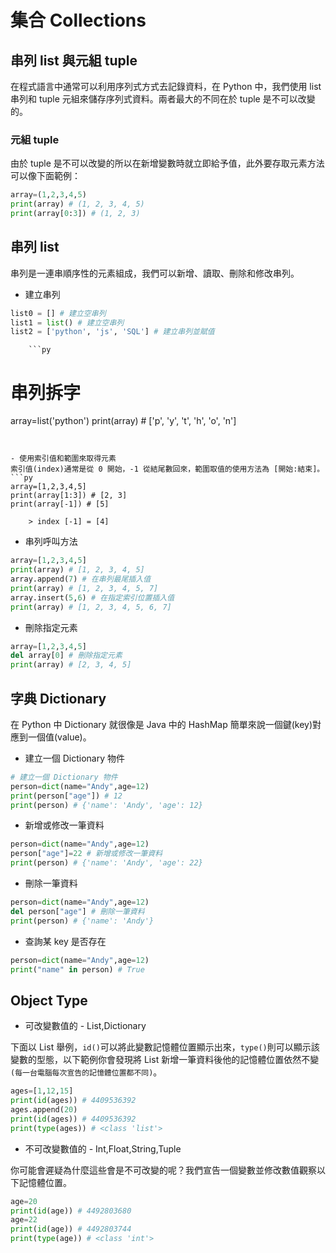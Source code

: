# 集合 Collections
## 串列 list 與元組 tuple
在程式語言中通常可以利用序列式方式去記錄資料，在 Python 中，我們使用 list 串列和 tuple 元組來儲存序列式資料。兩者最大的不同在於 tuple 是不可以改變的。

### 元組 tuple
由於 tuple 是不可以改變的所以在新增變數時就立即給予值，此外要存取元素方法可以像下面範例：

```py
array=(1,2,3,4,5) 
print(array) # (1, 2, 3, 4, 5)
print(array[0:3]) # (1, 2, 3)
```


## 串列 list
串列是一連串順序性的元素組成，我們可以新增、讀取、刪除和修改串列。

- 建立串列
```py
list0 = [] # 建立空串列
list1 = list() # 建立空串列
list2 = ['python', 'js', 'SQL'] # 建立串列並賦值
```

        ```py
# 串列拆字
array=list('python')
print(array) # ['p', 'y', 't', 'h', 'o', 'n']
```


- 使用索引值和範圍來取得元素
索引值(index)通常是從 0 開始，-1 從結尾數回來，範圍取值的使用方法為 [開始:結束]。
```py
array=[1,2,3,4,5]
print(array[1:3]) # [2, 3]
print(array[-1]) # [5] 
```

        > index [-1] = [4]


- 串列呼叫方法
```py
array=[1,2,3,4,5]
print(array) # [1, 2, 3, 4, 5]
array.append(7) # 在串列最尾插入值
print(array) # [1, 2, 3, 4, 5, 7]
array.insert(5,6) # 在指定索引位置插入值
print(array) # [1, 2, 3, 4, 5, 6, 7]
```


- 刪除指定元素
```py
array=[1,2,3,4,5]
del array[0] # 刪除指定元素
print(array) # [2, 3, 4, 5]
```

## 字典 Dictionary
在 Python 中 Dictionary 就很像是 Java 中的 HashMap 簡單來說一個鍵(key)對應到一個值(value)。

- 建立一個 Dictionary 物件
```py
# 建立一個 Dictionary 物件
person=dict(name="Andy",age=12)
print(person["age"]) # 12
print(person) # {'name': 'Andy', 'age': 12}
```

- 新增或修改一筆資料
```py
person=dict(name="Andy",age=12)
person["age"]=22 # 新增或修改一筆資料
print(person) # {'name': 'Andy', 'age': 22}
```

- 刪除一筆資料
```py
person=dict(name="Andy",age=12)
del person["age"] # 刪除一筆資料
print(person) # {'name': 'Andy'}
```

- 查詢某 key 是否存在
```py
person=dict(name="Andy",age=12)
print("name" in person) # True
```

## Object Type

- 可改變數值的
        - List,Dictionary

下面以 List 舉例，`id()`可以將此變數記憶體位置顯示出來，`type()`則可以顯示該變數的型態，以下範例你會發現將 List 新增一筆資料後他的記憶體位置依然不變`(每一台電腦每次宣告的記憶體位置都不同)`。

```py
ages=[1,12,15]
print(id(ages)) # 4409536392
ages.append(20)
print(id(ages)) # 4409536392
print(type(ages)) # <class 'list'>
```   
        
        
- 不可改變數值的
        - Int,Float,String,Tuple
        
你可能會遲疑為什麼這些會是不可改變的呢？我們宣告一個變數並修改數值觀察以下記憶體位置。

```py
age=20
print(id(age)) # 4492803680
age=22
print(id(age)) # 4492803744
print(type(age)) # <class 'int'>
```